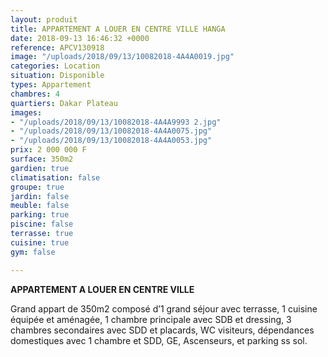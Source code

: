 ```yaml
---
layout: produit
title: APPARTEMENT A LOUER EN CENTRE VILLE HANGA
date: 2018-09-13 16:46:32 +0000
reference: APCV130918
image: "/uploads/2018/09/13/10082018-4A4A0019.jpg"
categories: Location
situation: Disponible
types: Appartement
chambres: 4
quartiers: Dakar Plateau
images:
- "/uploads/2018/09/13/10082018-4A4A9993 2.jpg"
- "/uploads/2018/09/13/10082018-4A4A0075.jpg"
- "/uploads/2018/09/13/10082018-4A4A0053.jpg"
prix: 2 000 000 F
surface: 350m2
gardien: true
climatisation: false
groupe: true
jardin: false
meuble: false
parking: true
piscine: false
terrasse: true
cuisine: true
gym: false

---
```

**APPARTEMENT A LOUER EN CENTRE VILLE**

Grand appart de 350m2 composé d’1 grand séjour avec terrasse, 1 cuisine équipée et aménagée, 1 chambre principale avec SDB et dressing, 3 chambres secondaires avec SDD et placards, WC visiteurs, dépendances domestiques avec 1 chambre et SDD, GE, Ascenseurs, et parking ss sol.